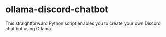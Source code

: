 # ollama-discord-chatbot
This straightforward Python script enables you to create your own Discord chat bot using Ollama.

